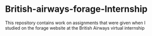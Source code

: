 # British-airways-forage-Internship
This repository contains work on assignments that were given when I studied on the forage website at the British Airways virtual internship
